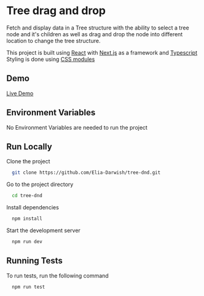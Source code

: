# Tree drag and drop

Fetch and display data in a Tree structure with the ability to select a tree node and it's
children as well as drag and drop the node into different location to change the tree structure.


This project is built using [React](https://reactjs.org/) with [Next.js](https://nextjs.org/) as a framework and [Typescript](https://www.typescriptlang.org/)  
Styling is done using [CSS modules](https://github.com/css-modules/css-modules)
## Demo

[Live Demo](https://tree-dnd.vercel.app)


## Environment Variables

No Environment Variables are needed to run the project


## Run Locally

Clone the project

```bash
  git clone https://github.com/Elia-Darwish/tree-dnd.git
```

Go to the project directory

```bash
  cd tree-dnd
```

Install dependencies

```bash
  npm install
```

Start the development server

```bash
  npm run dev
```
## Running Tests

To run tests, run the following command

```bash
  npm run test
```

